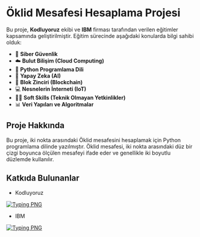 # Öklid Mesafesi Hesaplama Projesi

Bu proje, **Kodluyoruz** ekibi ve **IBM** firması tarafından verilen eğitimler kapsamında geliştirilmiştir. Eğitim sürecinde aşağıdaki konularda bilgi sahibi olduk:

- 🔐 **Siber Güvenlik**
- ☁️ **Bulut Bilişim (Cloud Computing)**
- 🐍 **Python Programlama Dili**
- 🤖 **Yapay Zeka (AI)**
- 🔗 **Blok Zinciri (Blockchain)**
- 💻 **Nesnelerin İnterneti (IoT)**
- 🤝🏻 **Soft Skills (Teknik Olmayan Yetkinlikler)**
- 📊 **Veri Yapıları ve Algoritmalar**

## Proje Hakkında

Bu proje, iki nokta arasındaki Öklid mesafesini hesaplamak için Python programlama dilinde yazılmıştır. Öklid mesafesi, iki nokta arasındaki düz bir çizgi boyunca ölçülen mesafeyi ifade eder ve genellikle iki boyutlu düzlemde kullanılır.




## Katkıda Bulunanlar
  - Kodluyoruz
  <p><a href ="https://www.linkedin.com/company/kodluyoruz/posts/?feedView=all"><img src="https://skillicons.dev/icons?i=linkedin&theme=dark" alt="Typing PNG"></a></p> 
  
  - IBM
  <p><a href ="https://www.linkedin.com/company/ibm/posts/?feedView=all"><img src="https://skillicons.dev/icons?i=linkedin&theme=dark" alt="Typing PNG"></a></p> 
